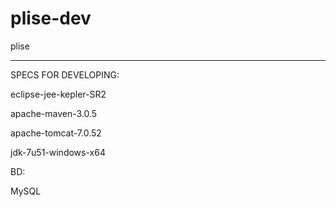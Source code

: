 # plise-dev
plise

--- 

SPECS FOR DEVELOPING:

eclipse-jee-kepler-SR2 

apache-maven-3.0.5

apache-tomcat-7.0.52

jdk-7u51-windows-x64

BD:

MySQL 
